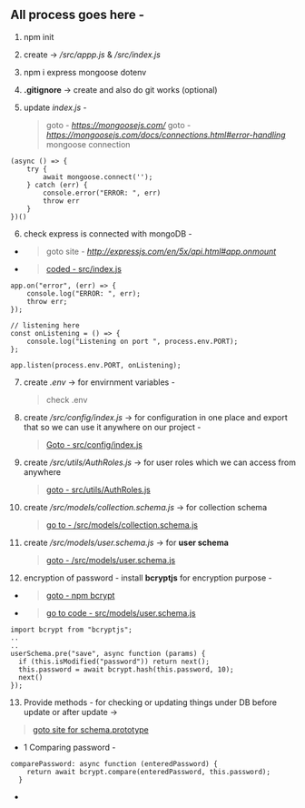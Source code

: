 ## All process goes here -

1. npm init

2. create -> _/src/appp.js_ & _/src/index.js_

3. npm i express mongoose dotenv

4. **.gitignore** -> create and also do git works (optional)

5. update _index.js_ -

   > goto - *https://mongoosejs.com/*
   > goto - *https://mongoosejs.com/docs/connections.html#error-handling*
   > mongoose connection

```
(async () => {
    try {
        await mongoose.connect('');
    } catch (err) {
        console.error("ERROR: ", err)
        throw err
    }
})()
```

6. check express is connected with mongoDB -

- > goto site - *http://expressjs.com/en/5x/api.html#app.onmount*
- > [coded - src/index.js](src/index.js)

```
app.on("error", (err) => {
    console.log("ERROR: ", err);
    throw err;
});

// listening here
const onListening = () => {
    console.log("Listening on port ", process.env.PORT);
};

app.listen(process.env.PORT, onListening);
```

7. create _.env_ -> for envirnment variables -

   > check .env

8. create _/src/config/index.js_ -> for configuration in one place and export that so we can use it anywhere on our project -

   > [Goto - src/config/index.js](src/config/index.js)

9. create _/src/utils/AuthRoles.js_ -> for user roles which we can access from anywhere

   > [goto - src/utils/AuthRoles.js](src/utils/authRoles.js)

10. create _/src/models/collection.schema.js_ -> for collection schema

    > [go to - /src/models/collection.schema.js](src/models/collection.schema.js)

11. create _/src/models/user.schema.js_ -> for **user schema**

    > [goto - /src/models/user.schema.js](src/models/user.schema.js)

12. encryption of password - install **bcryptjs** for encryption purpose -

- > [goto - npm bcrypt](https://www.npmjs.com/package/bcryptjs)
- > [go to code - src/models/user.schema.js](src/models/user.schema.js)

```
import bcrypt from "bcryptjs";
..
..
userSchema.pre("save", async function (params) {
  if (this.isModified("password")) return next();
  this.password = await bcrypt.hash(this.password, 10);
  next()
});
```

13. Provide methods - for checking or updating things under DB before update or after update ->
> [goto site for schema.prototype](https://mongoosejs.com/docs/api/schema.html#Schema.prototype.method())
- 1 Comparing password -

```
comparePassword: async function (enteredPassword) {
    return await bcrypt.compare(enteredPassword, this.password);
  }
```

-
